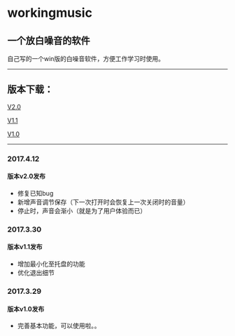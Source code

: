 # workingmusic
## 一个放白噪音的软件

自己写的一个win版的白噪音软件，方便工作学习时使用。

****

## 版本下载：

[V2.0](https://github.com/Xiphoray/workingmusic/releases/download/V2.0/workingmusic.V2.0.exe)

[V1.1](https://github.com/Xiphoray/workingmusic/releases/download/V1.1/workingmusic.V1.1.exe)

[V1.0](https://github.com/Xiphoray/workingmusic/releases/download/V1.0/workingmusic.V1.0.exe)



***

### 2017.4.12
#### 版本v2.0发布
* 修复已知bug
* 新增声音调节保存（下一次打开时会恢复上一次关闭时的音量）
* 停止时，声音会渐小（就是为了用户体验而已）

### 2017.3.30
#### 版本v1.1发布
* 增加最小化至托盘的功能
* 优化退出细节

### 2017.3.29
#### 版本v1.0发布
* 完善基本功能，可以使用啦。。
